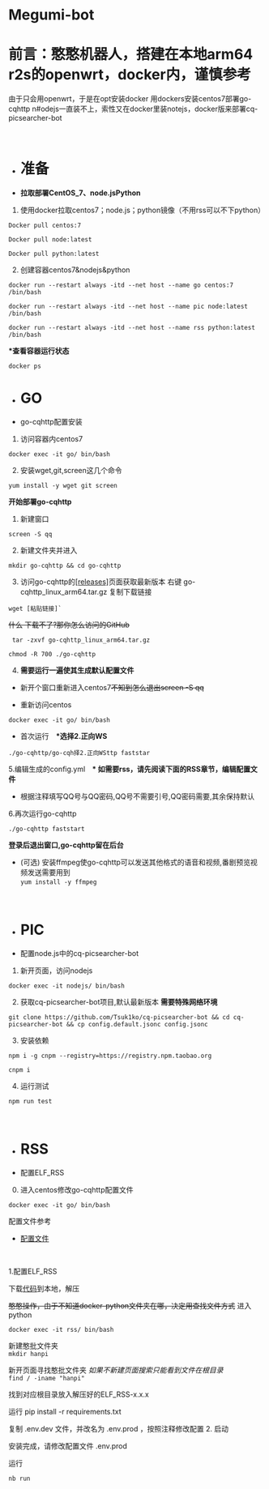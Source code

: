 # Megumi-bot
# 前言：憨憨机器人，搭建在本地arm64 r2s的openwrt，docker内，谨慎参考
由于只会用openwrt，于是在opt安装docker  用dockers安装centos7部署go-cqhttp
n#odejs一直装不上，索性又在docker里装notejs，docker版来部署cq-picsearcher-bot

&nbsp;

* # 准备
* __拉取部署CentOS_7、node.jsPython__

1. 使用docker拉取centos7；node.js；python镜像（不用rss可以不下python）
```
Docker pull centos:7
```
```
Docker pull node:latest  
```
```
Docker pull python:latest
```
2. 创建容器centos7&nodejs&python
```
docker run --restart always -itd --net host --name go centos:7 /bin/bash
```
```
docker run --restart always -itd --net host --name pic node:latest /bin/bash
```
```
docker run --restart always -itd --net host --name rss python:latest /bin/bash
```
 __*查看容器运行状态__


`docker ps`

* # GO
* go-cqhttp配置安装
1. 访问容器内centos7
```
docker exec -it go/ bin/bash
```
2. 安装wget,git,screen这几个命令
```
yum install -y wget git screen
```
__开始部署go-cqhttp__

1. 新建窗口
```
screen -S qq
```
2. 新建文件夹并进入
```
mkdir go-cqhttp && cd go-cqhttp
```
3. 访问go-cqhttp的[[releases]](https://github.com/Mrs4s/go-cqhttp/releases)页面获取最新版本
右键 go-cqhttp_linux_arm64.tar.gz 复制下载链接
```
wget [粘贴链接]`
```
 ~~什么 下载不了?那你怎么访问的GitHub~~
```
 tar -zxvf go-cqhttp_linux_arm64.tar.gz
```
```
chmod -R 700 ./go-cqhttp
```
 4. __需要运行一遍使其生成默认配置文件__
* 新开个窗口重新进入centos7~~不知到怎么退出screen -S qq~~

* 重新访问centos
```
docker exec -it go/ bin/bash
  ```
* 首次运行　__*选择2.正向WS__

 ``` 
 ./go-cqhttp/go-cqh择2.正向WSttp faststar
 ```
5.编辑生成的config.yml　__* 如需要rss，请先阅读下面的RSS章节，编辑配置文件__

* 根据注释填写QQ号与QQ密码,QQ号不需要引号,QQ密码需要,其余保持默认

6.再次运行go-cqhttp
```
./go-cqhttp faststart
```

__登录后退出窗口,go-cqhttp留在后台__

* (可选)  安装ffmpeg使go-cqhttp可以发送其他格式的语音和视频,番剧预览视频发送需要用到    
`yum install -y ffmpeg`

&nbsp;

* # PIC
* 配置node.js中的cq-picsearcher-bot

1. 新开页面，访问nodejs
```
docker exec -it nodejs/ bin/bash
```
2. 获取cq-picsearcher-bot项目,默认最新版本 __需要特殊网络环境__
```
git clone https://github.com/Tsuk1ko/cq-picsearcher-bot && cd cq-picsearcher-bot && cp config.default.jsonc config.jsonc
```
3. 安装依赖
```
npm i -g cnpm --registry=https://registry.npm.taobao.org
```
```
cnpm i
```
4. 运行测试
```
npm run test
```

&nbsp;

* # RSS
* 配置ELF_RSS

0. 进入centos修改go-cqhttp配置文件   
```
docker exec -it go/ bin/bash
```
配置文件参考

   * [配置文件](https://github.com/Quan666/ELF_RSS/blob/2.0/docs/%E9%83%A8%E7%BD%B2%E6%95%99%E7%A8%8B.md/)

&nbsp;

1.配置ELF_RSS

下载[代码](https://github.com/Quan666/ELF_RSS/releases)到本地，解压

~~憨憨操作，由于不知道docker-python文件夹在哪，决定用查找文件方式~~
进入python
```
docker exec -it rss/ bin/bash
```
新建憨批文件夹   
`mkdir hanpi`

新开页面寻找憨批文件夹 *如果不新建页面搜索只能看到文件在根目录*   
`find / -iname "hanpi"`   

找到对应根目录放入解压好的ELF_RSS-x.x.x

运行 pip install -r requirements.txt

复制 .env.dev 文件，并改名为 .env.prod ，按照注释修改配置
2. 启动

 安装完成，请修改配置文件 .env.prod

运行

```
nb run
```

